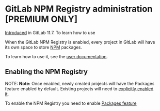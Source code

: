 # GitLab NPM Registry administration **[PREMIUM ONLY]**

>
[Introduced](https://gitlab.com/gitlab-org/gitlab-ee/issues/5934)
in GitLab 11.7. To learn how to use

When the GitLab NPM Registry is enabled, every project in GitLab will have
its own space to store [NPM](https://www.npmjs.com/) packages.

To learn how to use it, see the [user documentation](../user/project/packages/npm_registry.md).

## Enabling the NPM Registry

NOTE: **Note:**
Once enabled, newly created projects will have the Packages feature enabled by
default. Existing projects will need to
[explicitly enabled it](../user/project/packages/npm_registry.md#enabling-the-packages-repository).

To enable the NPM Registry you need to enable [Packages feature](packages.md)
